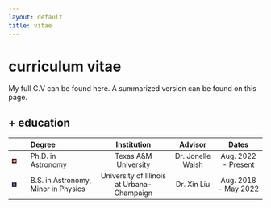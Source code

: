 ```yaml
---
layout: default
title: vitae
---
```


# curriculum vitae

My full C.V can be found here. A summarized version can be found on this page.

## + education

| | | Degree | Institution | Advisor | Dates |
| :---: | :---: | :--- | :----: | :---: | :---: |
| ![tamu](/assets/img/tamu_30.png) || Ph.D. in Astronomy | Texas A&M University  | Dr. Jonelle Walsh  | Aug. 2022 - Present |
| ![uiuc](/assets/img/blocki_30.png) || B.S. in Astronomy, Minor in Physics | University of Illinois at Urbana-Champaign  | Dr. Xin Liu  | Aug. 2018 - May 2022 |

